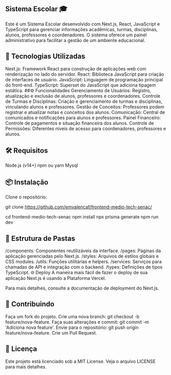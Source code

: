 ## Sistema Escolar 🎓
Este é um Sistema Escolar desenvolvido com Next.js, React, JavaScript e TypeScript para gerenciar informações acadêmicas, turmas, disciplinas, alunos, professores e coordenadores. O sistema oferece um painel administrativo para facilitar a gestão de um ambiente educacional.

## 🚀 Tecnologias Utilizadas
Next.js: Framework React para construção de aplicações web com renderização no lado do servidor.
React: Biblioteca JavaScript para criação de interfaces de usuário.
JavaScript: Linguagem de programação principal do front-end.
TypeScript: Superset do JavaScript que adiciona tipagem estática.
##⚙️ Funcionalidades
Gerenciamento de Usuários: Registro, atualização e exclusão de alunos, professores e coordenadores.
Controle de Turmas e Disciplinas: Criação e gerenciamento de turmas e disciplinas, vinculando alunos e professores.
Gestão de Conceitos: Professores podem registrar e atualizar notas e conceitos dos alunos.
Comunicação: Central de comunicados e notificações para alunos e professores.
Painel Financeiro: Controle de pagamentos e situação financeira dos alunos.
Controle de Permissões: Diferentes níveis de acesso para coordenadores, professores e alunos.
## 🛠️ Requisitos
Node.js (v14+)
npm ou yarn
Mysql
## 📦 Instalação
Clone o repositório:

git clone https://github.com/emvalencaf/frontend-medio-tech-senac/

cd frontend-medio-tech-senac
npm install
npx prisma generate
npm run dev

## 📁 Estrutura de Pastas
/components: Componentes reutilizáveis da interface.
/pages: Páginas da aplicação gerenciadas pelo Next.js.
/styles: Arquivos de estilos globais e CSS modules.
/utils: Funções utilitárias e helpers.
/services: Serviços para chamadas de API e integração com o backend.
/types: Definições de tipos TypeScript.
🌐 Deploy
A maneira mais fácil de fazer o deploy de sua aplicação Next.js é usando a Plataforma Vercel.

Para mais detalhes, consulte a documentação de deployment do Next.js.

## 🤝 Contribuindo
Faça um fork do projeto.
Crie uma nova branch: git checkout -b feature/nova-feature.
Faça suas alterações e commit: git commit -m 'Adiciona nova feature'.
Envie para o repositório: git push origin feature/nova-feature.
Crie um Pull Request.

## 📄 Licença
Este projeto está licenciado sob a MIT License. Veja o arquivo LICENSE para mais detalhes.
